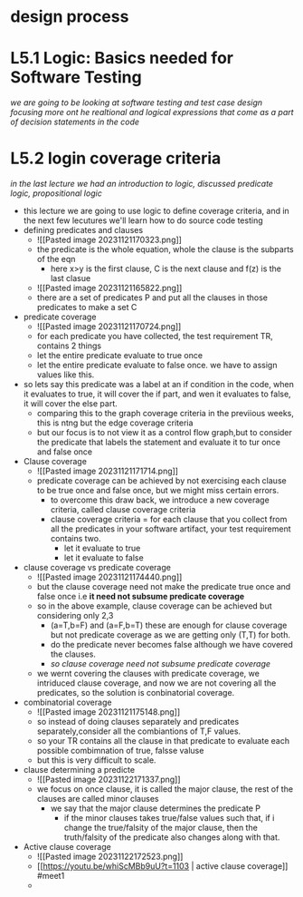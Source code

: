 # design process
# L5.1 Logic: Basics needed for Software Testing
_we are going to be looking at  software testing and test case design focusing more ont he realtional and logical expressions that come as a part of decision statements in the code_


# L5.2 login coverage criteria
_in the last lecture we had an introduction to logic, discussed predicate logic, propositional logic_
- this lecture we are going to use logic to define coverage criteria, and in the next few lecutures we'll learn how to do source code testing
- defining predicates and clauses
	- ![[Pasted image 20231121170323.png]]
	- the predicate is the whole equation, whole the clause is the subparts of the eqn
		- here x>y is the first clause, C is the next clause and f(z) is the last clasue
	- ![[Pasted image 20231121165822.png]]
	- there are a set of predicates P and put all the clauses in those predicates to make a set C
- predicate coverage
	- ![[Pasted image 20231121170724.png]]
	- for each predicate you have collected, the test requirement TR, contains 2 things
	- let the entire predicate evaluate to true once
	- let the entire predicate evaluate to false once. 
	we have to assign values like this.
- so lets say this predicate was a label at an if condition in the code, when it evaluates to true, it will cover the if part, and wen it evaluates to false, it will cover the else part.
	- comparing this to the graph coverage criteria in the previious weeks, this is ntng but the edge coverage criteria
	- but our focus is to not view it as a control flow graph,but to consider the predicate that labels the statement and evaluate it to tur once and false once
- Clause coverage
	- ![[Pasted image 20231121171714.png]]
	- predicate coverage can be achieved by not exercising each clause to be true once and false once, but we might miss certain errors.
		- to overcome this draw back, we introduce a new coverage criteria, called clause coverage criteria
		- clause coverage criteria = for each clause that you collect from all the predicates in your software artifact, your test requirement contains two.
			- let it evaluate to true
			- let it evaluate to false
- clause coverage vs predicate coverage
	- ![[Pasted image 20231121174440.png]]
	- but the clause coverage need not make the predicate true once and false once i.e **it need not subsume predicate coverage**
	- so in the above example, clause coverage can be achieved but considering only 2,3
		- (a=T,b=F) and (a=F,b=T) these are enough for clause coverage but not predicate coverage as we are getting only (T,T) for both.
		- do the predicate never becomes false although we have covered the clauses.
		- _so clause coverage need not subsume predicate coverage_
	- we wernt covering the clauses with predicate coverage, we intriduced clause coverage, and now we are not covering all the predicates, so the solution is conbinatorial coverage.
- combinatorial coverage
	- ![[Pasted image 20231121175148.png]]
	- so instead of doing clauses separately and predicates separately,consider all the combiantions of T,F values.
	- so your TR contains all the clause in that predicate to evaluate each possible combimnation of true, falsse valuse
	- but this is very difficult to scale.
- clause determining a predicte
	- ![[Pasted image 20231122171337.png]]
	- we focus on once clause, it is called the major clause, the rest of the clauses are called minor clauses
		- we say that the major clause determines the predicate P
			- if the minor clauses takes true/false values such that, if i change the true/falsity of the major clause, then the truth/falsity of the predicate also changes along with that.
- Active clause coverage
	- ![[Pasted image 20231122172523.png]]
	- [[https://youtu.be/whiScMBb9uU?t=1103 | active clause coverage]] #meet1
	- 